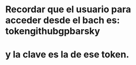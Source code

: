 # Recordar que el usuario para acceder desde el bach es: tokengithubgpbarsky
# y la clave es la de ese token.
